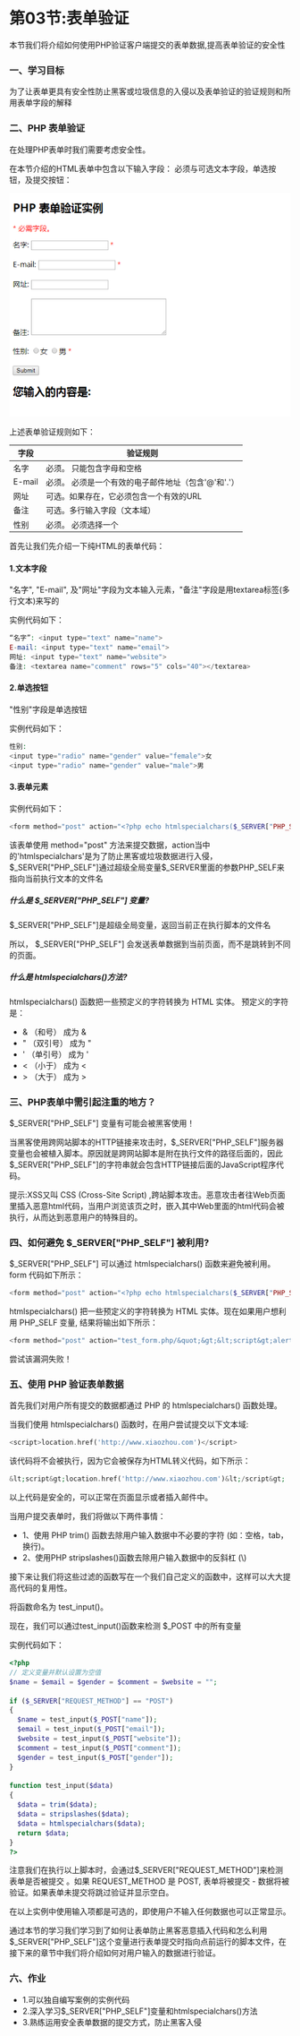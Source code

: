 # 第03节:表单验证
本节我们将介绍如何使用PHP验证客户端提交的表单数据,提高表单验证的安全性

### 一、学习目标
为了让表单更具有安全性防止黑客或垃圾信息的入侵以及表单验证的验证规则和所用表单字段的解释

### 二、PHP 表单验证
在处理PHP表单时我们需要考虑安全性。

在本节介绍的HTML表单中包含以下输入字段： 必须与可选文本字段，单选按钮，及提交按钮：

![images](../images/0303_img.png)

上述表单验证规则如下：

| 字段        | 验证规则            |
| ---   | ---       |
| 名字        | 必须。 只能包含字母和空格       |
| E-mail        | 必须。 必须是一个有效的电子邮件地址（包含'@'和'.'）        |
| 网址        | 可选。如果存在，它必须包含一个有效的URL       |
| 备注        | 	可选。多行输入字段（文本域）      |
| 性别        | 必须。 必须选择一个       |

首先让我们先介绍一下纯HTML的表单代码：

#### 1.文本字段
"名字", "E-mail", 及"网址"字段为文本输入元素，"备注"字段是用textarea标签(多行文本)来写的

实例代码如下：

``` php
“名字”: <input type="text" name="name">
E-mail: <input type="text" name="email">
网址: <input type="text" name="website">
备注: <textarea name="comment" rows="5" cols="40"></textarea>
```

#### 2.单选按钮
"性别"字段是单选按钮

实例代码如下：

``` php
性别:
<input type="radio" name="gender" value="female">女
<input type="radio" name="gender" value="male">男
```

#### 3.表单元素

实例代码如下：

``` php
<form method="post" action="<?php echo htmlspecialchars($_SERVER["PHP_SELF"]);?>">
```

该表单使用 method="post" 方法来提交数据，action当中的'htmlspecialchars'是为了防止黑客或垃圾数据进行入侵，\$_SERVER["PHP_SELF"]通过超级全局变量$_SERVER里面的参数PHP_SELF来指向当前执行文本的文件名

##### 什么是 $_SERVER["PHP_SELF"] 变量?
$_SERVER["PHP_SELF"]是超级全局变量，返回当前正在执行脚本的文件名

所以， $_SERVER["PHP_SELF"] 会发送表单数据到当前页面，而不是跳转到不同的页面。

##### 什么是 htmlspecialchars()方法?
htmlspecialchars() 函数把一些预定义的字符转换为 HTML 实体。
预定义的字符是：

* & （和号） 成为 &amp;
* " （双引号） 成为 &quot;
* ' （单引号） 成为 &#039;
* < （小于） 成为 &lt;
* \> （大于） 成为 &gt;


### 三、PHP表单中需引起注重的地方？
$_SERVER["PHP_SELF"] 变量有可能会被黑客使用！

当黑客使用跨网站脚本的HTTP链接来攻击时，\$_SERVER["PHP_SELF"]服务器变量也会被植入脚本。原因就是跨网站脚本是附在执行文件的路径后面的，因此$_SERVER["PHP_SELF"]的字符串就会包含HTTP链接后面的JavaScript程序代码。

提示:XSS又叫 CSS (Cross-Site Script) ,跨站脚本攻击。恶意攻击者往Web页面里插入恶意html代码，当用户浏览该页之时，嵌入其中Web里面的html代码会被执行，从而达到恶意用户的特殊目的。

### 四、如何避免 $_SERVER["PHP_SELF"] 被利用?
$_SERVER["PHP_SELF"] 可以通过 htmlspecialchars() 函数来避免被利用。
form 代码如下所示：
``` php
<form method="post" action="<?php echo htmlspecialchars($_SERVER["PHP_SELF"]);?>">
```

htmlspecialchars() 把一些预定义的字符转换为 HTML 实体。现在如果用户想利用 PHP_SELF 变量, 结果将输出如下所示：

``` php
<form method="post" action="test_form.php/&quot;&gt;&lt;script&gt;alert('hacked')&lt;/script&gt;">
```
尝试该漏洞失败！

### 五、使用 PHP 验证表单数据
首先我们对用户所有提交的数据都通过 PHP 的 htmlspecialchars() 函数处理。

当我们使用 htmlspecialchars() 函数时，在用户尝试提交以下文本域:
``` php
<script>location.href('http://www.xiaozhou.com')</script>
```

该代码将不会被执行，因为它会被保存为HTML转义代码，如下所示：

``` php
&lt;script&gt;location.href('http://www.xiaozhou.com')&lt;/script&gt;
```

以上代码是安全的，可以正常在页面显示或者插入邮件中。

当用户提交表单时，我们将做以下两件事情：

* 1、使用 PHP trim() 函数去除用户输入数据中不必要的字符 (如：空格，tab，换行)。
* 2、使用PHP stripslashes()函数去除用户输入数据中的反斜杠 (\\)

接下来让我们将这些过滤的函数写在一个我们自己定义的函数中，这样可以大大提高代码的复用性。

将函数命名为 test_input()。

现在，我们可以通过test_input()函数来检测 $_POST 中的所有变量

实例代码如下：

``` php
<?php
// 定义变量并默认设置为空值
$name = $email = $gender = $comment = $website = "";
 
if ($_SERVER["REQUEST_METHOD"] == "POST")
{
  $name = test_input($_POST["name"]);
  $email = test_input($_POST["email"]);
  $website = test_input($_POST["website"]);
  $comment = test_input($_POST["comment"]);
  $gender = test_input($_POST["gender"]);
}
 
function test_input($data)
{
  $data = trim($data);
  $data = stripslashes($data);
  $data = htmlspecialchars($data);
  return $data;
}
?>
```

注意我们在执行以上脚本时，会通过$_SERVER["REQUEST_METHOD"]来检测表单是否被提交 。如果 REQUEST_METHOD 是 POST, 表单将被提交 - 数据将被验证。如果表单未提交将跳过验证并显示空白。

在以上实例中使用输入项都是可选的，即使用户不输入任何数据也可以正常显示。

通过本节的学习我们学习到了如何让表单防止黑客恶意插入代码和怎么利用$_SERVER["PHP_SELF"]这个变量进行表单提交时指向点前运行的脚本文件，在接下来的章节中我们将介绍如何对用户输入的数据进行验证。

### 六、作业
* 1.可以独自编写案例的实例代码
* 2.深入学习$_SERVER["PHP_SELF"]变量和htmlspecialchars()方法
* 3.熟练运用安全表单数据的提交方式，防止黑客入侵